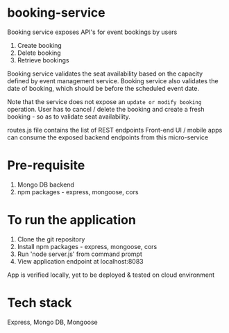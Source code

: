 # booking-service
Booking service exposes API's for event bookings by users
1. Create booking
2. Delete booking
3. Retrieve bookings

Booking service validates the seat availability based on the capacity defined by event management service.
Booking service also validates the date of booking, which should be before the scheduled event date.

Note that the service does not expose an `update or modify booking` operation.
User has to cancel / delete the booking and create a fresh booking - so as to validate seat availability.
	
routes.js file contains the list of REST endpoints
Front-end UI / mobile apps can consume the exposed backend endpoints from this micro-service

# Pre-requisite
1. Mongo DB backend
2. npm packages - express, mongoose, cors

# To run the application
1. Clone the git repository
2. Install npm packages - express, mongoose, cors
3. Run 'node server.js' from command prompt
4. View application endpoint at localhost:8083

App is verified locally, yet to be deployed & tested on cloud environment

# Tech stack
Express, Mongo DB, Mongoose